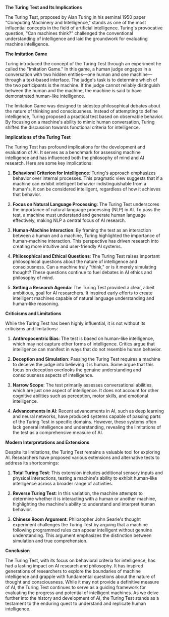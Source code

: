 **The Turing Test and Its Implications**

The Turing Test, proposed by Alan Turing in his seminal 1950 paper "Computing Machinery and Intelligence," stands as one of the most influential concepts in the field of artificial intelligence. Turing's provocative question, "Can machines think?" challenged the conventional understanding of intelligence and laid the groundwork for evaluating machine intelligence.

**The Imitation Game**

Turing introduced the concept of the Turing Test through an experiment he called the "Imitation Game." In this game, a human judge engages in a conversation with two hidden entities—one human and one machine—through a text-based interface. The judge's task is to determine which of the two participants is the machine. If the judge cannot reliably distinguish between the human and the machine, the machine is said to have demonstrated human-like intelligence.

The Imitation Game was designed to sidestep philosophical debates about the nature of thinking and consciousness. Instead of attempting to define intelligence, Turing proposed a practical test based on observable behavior. By focusing on a machine's ability to mimic human conversation, Turing shifted the discussion towards functional criteria for intelligence.

**Implications of the Turing Test**

The Turing Test has profound implications for the development and evaluation of AI. It serves as a benchmark for assessing machine intelligence and has influenced both the philosophy of mind and AI research. Here are some key implications:

1. **Behavioral Criterion for Intelligence**: Turing's approach emphasizes behavior over internal processes. This pragmatic view suggests that if a machine can exhibit intelligent behavior indistinguishable from a human's, it can be considered intelligent, regardless of how it achieves that behavior.
    
2. **Focus on Natural Language Processing**: The Turing Test underscores the importance of natural language processing (NLP) in AI. To pass the test, a machine must understand and generate human language effectively, making NLP a central focus of AI research.
    
3. **Human-Machine Interaction**: By framing the test as an interaction between a human and a machine, Turing highlighted the importance of human-machine interaction. This perspective has driven research into creating more intuitive and user-friendly AI systems.
    
4. **Philosophical and Ethical Questions**: The Turing Test raises important philosophical questions about the nature of intelligence and consciousness. Can a machine truly "think," or is it merely simulating thought? These questions continue to fuel debates in AI ethics and philosophy of mind.
    
5. **Setting a Research Agenda**: The Turing Test provided a clear, albeit ambitious, goal for AI researchers. It inspired early efforts to create intelligent machines capable of natural language understanding and human-like reasoning.
    

**Criticisms and Limitations**

While the Turing Test has been highly influential, it is not without its criticisms and limitations:

1. **Anthropocentric Bias**: The test is based on human-like intelligence, which may not capture other forms of intelligence. Critics argue that intelligence can manifest in ways that do not resemble human behavior.
    
2. **Deception and Simulation**: Passing the Turing Test requires a machine to deceive the judge into believing it is human. Some argue that this focus on deception overlooks the genuine understanding and consciousness aspects of intelligence.
    
3. **Narrow Scope**: The test primarily assesses conversational abilities, which are just one aspect of intelligence. It does not account for other cognitive abilities such as perception, motor skills, and emotional intelligence.
    
4. **Advancements in AI**: Recent advancements in AI, such as deep learning and neural networks, have produced systems capable of passing parts of the Turing Test in specific domains. However, these systems often lack general intelligence and understanding, revealing the limitations of the test as a comprehensive measure of AI.
    

**Modern Interpretations and Extensions**

Despite its limitations, the Turing Test remains a valuable tool for exploring AI. Researchers have proposed various extensions and alternative tests to address its shortcomings:

1. **Total Turing Test**: This extension includes additional sensory inputs and physical interactions, testing a machine's ability to exhibit human-like intelligence across a broader range of activities.
    
2. **Reverse Turing Test**: In this variation, the machine attempts to determine whether it is interacting with a human or another machine, highlighting the machine's ability to understand and interpret human behavior.
    
3. **Chinese Room Argument**: Philosopher John Searle's thought experiment challenges the Turing Test by arguing that a machine following programmed rules can appear intelligent without genuine understanding. This argument emphasizes the distinction between simulation and true comprehension.
    

**Conclusion**

The Turing Test, with its focus on behavioral criteria for intelligence, has had a lasting impact on AI research and philosophy. It has inspired generations of researchers to explore the boundaries of machine intelligence and grapple with fundamental questions about the nature of thought and consciousness. While it may not provide a definitive measure of AI, the Turing Test continues to serve as a guiding framework for evaluating the progress and potential of intelligent machines. As we delve further into the history and development of AI, the Turing Test stands as a testament to the enduring quest to understand and replicate human intelligence.